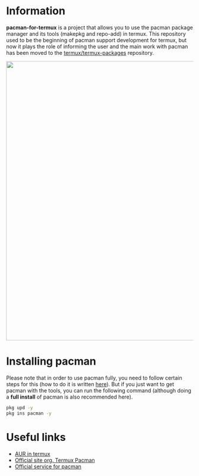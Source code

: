 # Information
**pacman-for-termux** is a project that allows you to use the pacman package manager and its tools (makepkg and repo-add) in termux. This repository used to be the beginning of pacman support development for termux, but now it plays the role of informing the user and the main work with pacman has been moved to the [termux/termux-packages](https://github.com/termux/termux-packages) repository.

<a href="https://asciinema.org/a/PYC7ObwHcXiCtMHceA4pp5XYv?autoplay=1" target="_blank"><img src="https://asciinema.org/a/PYC7ObwHcXiCtMHceA4pp5XYv.svg" width=750/></a>

# Installing pacman
Please note that in order to use pacman fully, you need to follow certain steps for this (how to do it is written [here](https://wiki.termux.com/wiki/Switching_package_manager)). But if you just want to get pacman with the tools, you can run the following command (although doing a **full install** of pacman is also recommended here).
```bash
pkg upd -y
pkg ins pacman -y
```

# Useful links
 - [AUR in termux](https://wiki.termux.com/wiki/AUR)
 - [Official site org. Termux Pacman](https://termux-pacman.dev)
 - [Official service for pacman](https://service.termux-pacman.dev)
